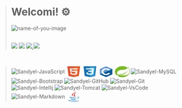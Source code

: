 

> # Welcomi! ⚙
> 
> ![name-of-you-image](https://github-readme-stats.vercel.app/api/top-langs/?username=sandyel&theme=blue-green)
>
> <div style= "diplay: inline_block"><br>
>   <a href = "https://www.twitch.tv/sandyelg"><img src="https://img.shields.io/badge/Twitch-9146FF?style=for-the-badge&logo=twitch&logoColor=white"></a>
>  <a href = "https://www.linkedin.com/in/sandyelgomes/"><img src="https://img.shields.io/badge/LinkedIn-0077B5?style=for-the-badge&logo=linkedin&logoColor=white"></a>
>   <a href = "https://www.instagram.com/sandyel_gomes/"><img src="https://img.shields.io/badge/Instagram-E4405F?style=for-the-badge&logo=instagram&logoColor=white">
>   <a href = "mailto:sandyelgomes@gmail.com"><img src="https://img.shields.io/badge/-Gmail-%23333?style=for-the-badge&logo=gmail&logoColor=white" target="_blank"></a>
&nbsp;
>  <img align="center" alt="Sandyel-JavaScript" height="30" width="40" src="https://cdn.jsdelivr.net/gh/devicons/devicon/icons/javascript/javascript-original.svg">
>  <img align="center" alt="Sandyel-HTML" height="30" width="40" src="https://raw.githubusercontent.com/devicons/devicon/master/icons/html5/html5-original.svg">
>  <img align="center" alt="Sandyel-CSS" height="30" width="40" src="https://raw.githubusercontent.com/devicons/devicon/master/icons/css3/css3-original.svg">
>  <img align="center" alt="Sandyel-C" height="30" width="40" src="https://raw.githubusercontent.com/devicons/devicon/master/icons/c/c-original.svg"> 
>  <img align="center" alt="Sandyel-Spring" height="30" width="40" src="https://raw.githubusercontent.com/devicons/devicon/master/icons/spring/spring-original.svg"> 
>  <img align="center" alt="Sandyel-MySQL" height="30" width="40" src="https://cdn.jsdelivr.net/gh/devicons/devicon/icons/mysql/mysql-original.svg">
>  <img align="center" alt="Sandyel-Bootstrap" height="30" width="40" src="https://cdn.jsdelivr.net/gh/devicons/devicon/icons/bootstrap/bootstrap-original.svg">
>  <img align="center" alt="Sandyel-GitHub" height="30" width="40" src="https://cdn.jsdelivr.net/gh/devicons/devicon/icons/github/github-original.svg">
>  <img align="center" alt="Sandyel-Git" height="30" width="40" src="https://cdn.jsdelivr.net/gh/devicons/devicon/icons/git/git-original.svg">
>  <img align="center" alt="Sandyel-Intellij" height="30" width="40" src="https://cdn.jsdelivr.net/gh/devicons/devicon/icons/intellij/intellij-original.svg">
>  <img align="center" alt="Sandyel-Tomcat" height="30" width="40" src="https://cdn.jsdelivr.net/gh/devicons/devicon/icons/tomcat/tomcat-original.svg">
>  <img align="center" alt="Sandyel-VsCode" height="30" width="40" src="https://cdn.jsdelivr.net/gh/devicons/devicon/icons/vscode/vscode-original.svg">
>  <img align="center" alt="Sandyel-Markdown" height="30" width="40" src="https://cdn.jsdelivr.net/gh/devicons/devicon/icons/markdown/markdown-original.svg">
>  <img align="center" alt="Sandyel-JAVA" height="30" width="40" src="https://raw.githubusercontent.com/devicons/devicon/master/icons/java/java-original.svg">


  


 




















